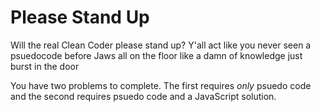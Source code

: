 # Please Stand Up

Will the real Clean Coder please stand up?
Y'all act like you never seen a psuedocode before
Jaws all on the floor like a damn of knowledge just burst in the door

You have two problems to complete. The first requires *only* psuedo code and the second requires psuedo code and a JavaScript solution. 

